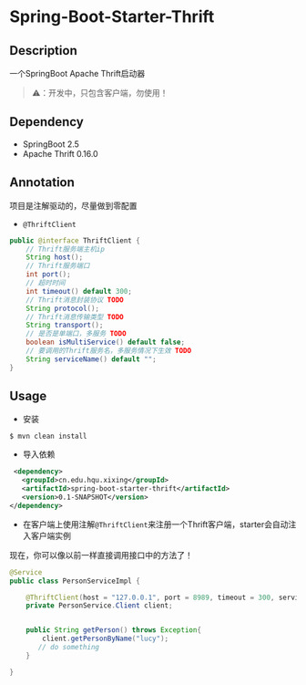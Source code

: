 # Spring-Boot-Starter-Thrift

## Description

一个SpringBoot Apache Thrift启动器

> ⚠️：开发中，只包含客户端，勿使用！

## Dependency

- SpringBoot 2.5
- Apache Thrift 0.16.0

## Annotation

项目是注解驱动的，尽量做到零配置

- `@ThriftClient`

```java
public @interface ThriftClient {
    // Thrift服务端主机ip
    String host();
    // Thrift服务端口
    int port();
    // 超时时间
    int timeout() default 300;
    // Thrift消息封装协议 TODO
    String protocol();
    // Thrift消息传输类型 TODO
    String transport();
    // 是否是单端口，多服务 TODO
    boolean isMultiService() default false;
    // 要调用的Thrift服务名，多服务情况下生效 TODO
    String serviceName() default "";
}
```



## Usage

- 安装

```shell
$ mvn clean install
```

- 导入依赖

```xml
 <dependency>
   <groupId>cn.edu.hqu.xixing</groupId>
   <artifactId>spring-boot-starter-thrift</artifactId>
   <version>0.1-SNAPSHOT</version>
</dependency>
```

- 在客户端上使用注解`@ThriftClient`来注册一个Thrift客户端，starter会自动注入客户端实例

现在，你可以像以前一样直接调用接口中的方法了！

```java
@Service
public class PersonServiceImpl {

    @ThriftClient(host = "127.0.0.1", port = 8989, timeout = 300, serviceName="personService")
    private PersonService.Client client;


    public String getPerson() throws Exception{
        client.getPersonByName("lucy");
       // do something
    }

}
```

